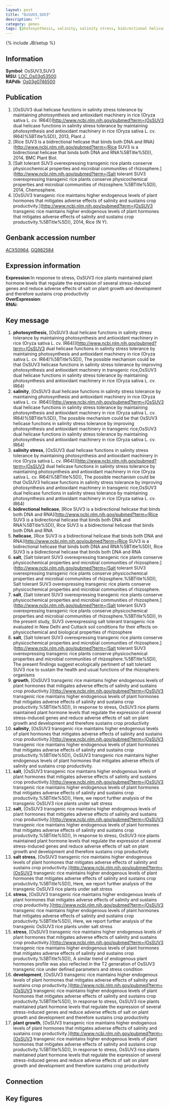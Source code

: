 ```yaml
---
layout: post
title: "OsSUV3,SUV3"
description: ""
category: genes
tags: [photosynthesis, salinity, salinity stress, bidirectional helicase, helicase, salt, growth, salt stress, stress, development, plant growth, Gene]
---
```

{% include JB/setup %}

## Information
__Symbol__: OsSUV3,SUV3  
__MSU__: [LOC_Os03g53500](http://rice.plantbiology.msu.edu/cgi-bin/ORF_infopage.cgi?orf=LOC_Os03g53500)  
__RAPdb__: [Os03g0746500](http://rapdb.dna.affrc.go.jp/viewer/gbrowse_details/irgsp1?name=Os03g0746500)  

## Publication
1. [OsSUV3 dual helicase functions in salinity stress tolerance by maintaining photosynthesis and antioxidant machinery in rice (Oryza sativa L. cv. IR64)](http://www.ncbi.nlm.nih.gov/pubmed?term=(OsSUV3 dual helicase functions in salinity stress tolerance by maintaining photosynthesis and antioxidant machinery in rice (Oryza sativa L. cv. IR64)%5BTitle%5D)), 2013, Plant J.
2. [Rice SUV3 is a bidirectional helicase that binds both DNA and RNA](http://www.ncbi.nlm.nih.gov/pubmed?term=(Rice SUV3 is a bidirectional helicase that binds both DNA and RNA%5BTitle%5D)), 2014, BMC Plant Biol.
3. [Salt tolerant SUV3 overexpressing transgenic rice plants conserve physicochemical properties and microbial communities of rhizosphere.](http://www.ncbi.nlm.nih.gov/pubmed?term=(Salt tolerant SUV3 overexpressing transgenic rice plants conserve physicochemical properties and microbial communities of rhizosphere.%5BTitle%5D)), 2014, Chemosphere.
4. [OsSUV3 transgenic rice maintains higher endogenous levels of plant hormones that mitigates adverse effects of salinity and sustains crop productivity.](http://www.ncbi.nlm.nih.gov/pubmed?term=(OsSUV3 transgenic rice maintains higher endogenous levels of plant hormones that mitigates adverse effects of salinity and sustains crop productivity.%5BTitle%5D)), 2014, Rice (N Y).

## Genbank accession number
[ACX50964](http://www.ncbi.nlm.nih.gov/nuccore/ACX50964), [GQ982584](http://www.ncbi.nlm.nih.gov/nuccore/GQ982584)

## Expression information
__Expression__:In response to stress, OsSUV3 rice plants maintained plant hormone levels that regulate the expression of several stress-induced genes and reduce adverse effects of salt on plant growth and development and therefore sustains crop productivity  
__OverExpression__:  
__RNAi__:  

## Key message
1. __photosynthesis__, [OsSUV3 dual helicase functions in salinity stress tolerance by maintaining photosynthesis and antioxidant machinery in rice (Oryza sativa L. cv. IR64)](http://www.ncbi.nlm.nih.gov/pubmed?term=(OsSUV3 dual helicase functions in salinity stress tolerance by maintaining photosynthesis and antioxidant machinery in rice (Oryza sativa L. cv. IR64)%5BTitle%5D)),  The possible mechanism could be that OsSUV3 helicase functions in salinity stress tolerance by improving photosynthesis and antioxidant machinery in transgenic rice,OsSUV3 dual helicase functions in salinity stress tolerance by maintaining photosynthesis and antioxidant machinery in rice (Oryza sativa L. cv. IR64)
2. __salinity__, [OsSUV3 dual helicase functions in salinity stress tolerance by maintaining photosynthesis and antioxidant machinery in rice (Oryza sativa L. cv. IR64)](http://www.ncbi.nlm.nih.gov/pubmed?term=(OsSUV3 dual helicase functions in salinity stress tolerance by maintaining photosynthesis and antioxidant machinery in rice (Oryza sativa L. cv. IR64)%5BTitle%5D)),  The possible mechanism could be that OsSUV3 helicase functions in salinity stress tolerance by improving photosynthesis and antioxidant machinery in transgenic rice,OsSUV3 dual helicase functions in salinity stress tolerance by maintaining photosynthesis and antioxidant machinery in rice (Oryza sativa L. cv. IR64)
3. __salinity stress__, [OsSUV3 dual helicase functions in salinity stress tolerance by maintaining photosynthesis and antioxidant machinery in rice (Oryza sativa L. cv. IR64)](http://www.ncbi.nlm.nih.gov/pubmed?term=(OsSUV3 dual helicase functions in salinity stress tolerance by maintaining photosynthesis and antioxidant machinery in rice (Oryza sativa L. cv. IR64)%5BTitle%5D)),  The possible mechanism could be that OsSUV3 helicase functions in salinity stress tolerance by improving photosynthesis and antioxidant machinery in transgenic rice,OsSUV3 dual helicase functions in salinity stress tolerance by maintaining photosynthesis and antioxidant machinery in rice (Oryza sativa L. cv. IR64)
4. __bidirectional helicase__, [Rice SUV3 is a bidirectional helicase that binds both DNA and RNA](http://www.ncbi.nlm.nih.gov/pubmed?term=(Rice SUV3 is a bidirectional helicase that binds both DNA and RNA%5BTitle%5D)), Rice SUV3 is a bidirectional helicase that binds both DNA and RNA
5. __helicase__, [Rice SUV3 is a bidirectional helicase that binds both DNA and RNA](http://www.ncbi.nlm.nih.gov/pubmed?term=(Rice SUV3 is a bidirectional helicase that binds both DNA and RNA%5BTitle%5D)), Rice SUV3 is a bidirectional helicase that binds both DNA and RNA
6. __salt__, [Salt tolerant SUV3 overexpressing transgenic rice plants conserve physicochemical properties and microbial communities of rhizosphere.](http://www.ncbi.nlm.nih.gov/pubmed?term=(Salt tolerant SUV3 overexpressing transgenic rice plants conserve physicochemical properties and microbial communities of rhizosphere.%5BTitle%5D)), Salt tolerant SUV3 overexpressing transgenic rice plants conserve physicochemical properties and microbial communities of rhizosphere.
7. __salt__, [Salt tolerant SUV3 overexpressing transgenic rice plants conserve physicochemical properties and microbial communities of rhizosphere.](http://www.ncbi.nlm.nih.gov/pubmed?term=(Salt tolerant SUV3 overexpressing transgenic rice plants conserve physicochemical properties and microbial communities of rhizosphere.%5BTitle%5D)),  In the present study, SUV3 overexpressing salt tolerant transgenic rice evaluated in New Delhi and Cuttack soil conditions for their effects on physicochemical and biological properties of rhizosphere
8. __salt__, [Salt tolerant SUV3 overexpressing transgenic rice plants conserve physicochemical properties and microbial communities of rhizosphere.](http://www.ncbi.nlm.nih.gov/pubmed?term=(Salt tolerant SUV3 overexpressing transgenic rice plants conserve physicochemical properties and microbial communities of rhizosphere.%5BTitle%5D)),  The present findings suggest ecologically pertinent of salt tolerant SUV3 rice to sustain the health and usual functions of the rhizospheric organisms
9. __growth__, [OsSUV3 transgenic rice maintains higher endogenous levels of plant hormones that mitigates adverse effects of salinity and sustains crop productivity.](http://www.ncbi.nlm.nih.gov/pubmed?term=(OsSUV3 transgenic rice maintains higher endogenous levels of plant hormones that mitigates adverse effects of salinity and sustains crop productivity.%5BTitle%5D)), In response to stress, OsSUV3 rice plants maintained plant hormone levels that regulate the expression of several stress-induced genes and reduce adverse effects of salt on plant growth and development and therefore sustains crop productivity
10. __salinity__, [OsSUV3 transgenic rice maintains higher endogenous levels of plant hormones that mitigates adverse effects of salinity and sustains crop productivity.](http://www.ncbi.nlm.nih.gov/pubmed?term=(OsSUV3 transgenic rice maintains higher endogenous levels of plant hormones that mitigates adverse effects of salinity and sustains crop productivity.%5BTitle%5D)), OsSUV3 transgenic rice maintains higher endogenous levels of plant hormones that mitigates adverse effects of salinity and sustains crop productivity.
11. __salt__, [OsSUV3 transgenic rice maintains higher endogenous levels of plant hormones that mitigates adverse effects of salinity and sustains crop productivity.](http://www.ncbi.nlm.nih.gov/pubmed?term=(OsSUV3 transgenic rice maintains higher endogenous levels of plant hormones that mitigates adverse effects of salinity and sustains crop productivity.%5BTitle%5D)),  Here, we report further analysis of the transgenic OsSUV3 rice plants under salt stress
12. __salt__, [OsSUV3 transgenic rice maintains higher endogenous levels of plant hormones that mitigates adverse effects of salinity and sustains crop productivity.](http://www.ncbi.nlm.nih.gov/pubmed?term=(OsSUV3 transgenic rice maintains higher endogenous levels of plant hormones that mitigates adverse effects of salinity and sustains crop productivity.%5BTitle%5D)), In response to stress, OsSUV3 rice plants maintained plant hormone levels that regulate the expression of several stress-induced genes and reduce adverse effects of salt on plant growth and development and therefore sustains crop productivity
13. __salt stress__, [OsSUV3 transgenic rice maintains higher endogenous levels of plant hormones that mitigates adverse effects of salinity and sustains crop productivity.](http://www.ncbi.nlm.nih.gov/pubmed?term=(OsSUV3 transgenic rice maintains higher endogenous levels of plant hormones that mitigates adverse effects of salinity and sustains crop productivity.%5BTitle%5D)),  Here, we report further analysis of the transgenic OsSUV3 rice plants under salt stress
14. __stress__, [OsSUV3 transgenic rice maintains higher endogenous levels of plant hormones that mitigates adverse effects of salinity and sustains crop productivity.](http://www.ncbi.nlm.nih.gov/pubmed?term=(OsSUV3 transgenic rice maintains higher endogenous levels of plant hormones that mitigates adverse effects of salinity and sustains crop productivity.%5BTitle%5D)),  Here, we report further analysis of the transgenic OsSUV3 rice plants under salt stress
15. __stress__, [OsSUV3 transgenic rice maintains higher endogenous levels of plant hormones that mitigates adverse effects of salinity and sustains crop productivity.](http://www.ncbi.nlm.nih.gov/pubmed?term=(OsSUV3 transgenic rice maintains higher endogenous levels of plant hormones that mitigates adverse effects of salinity and sustains crop productivity.%5BTitle%5D)),  A similar trend of endogenous plant hormones profile was also reflected in the T2 generation of OsSUV3 transgenic rice under defined parameters and stress condition
16. __development__, [OsSUV3 transgenic rice maintains higher endogenous levels of plant hormones that mitigates adverse effects of salinity and sustains crop productivity.](http://www.ncbi.nlm.nih.gov/pubmed?term=(OsSUV3 transgenic rice maintains higher endogenous levels of plant hormones that mitigates adverse effects of salinity and sustains crop productivity.%5BTitle%5D)), In response to stress, OsSUV3 rice plants maintained plant hormone levels that regulate the expression of several stress-induced genes and reduce adverse effects of salt on plant growth and development and therefore sustains crop productivity
17. __plant growth__, [OsSUV3 transgenic rice maintains higher endogenous levels of plant hormones that mitigates adverse effects of salinity and sustains crop productivity.](http://www.ncbi.nlm.nih.gov/pubmed?term=(OsSUV3 transgenic rice maintains higher endogenous levels of plant hormones that mitigates adverse effects of salinity and sustains crop productivity.%5BTitle%5D)), In response to stress, OsSUV3 rice plants maintained plant hormone levels that regulate the expression of several stress-induced genes and reduce adverse effects of salt on plant growth and development and therefore sustains crop productivity

## Connection

## Key figures


